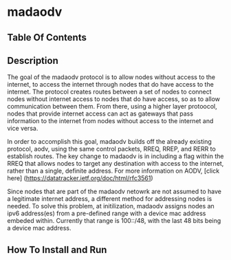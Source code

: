 # madaodv
## Table Of Contents
## Description
The goal of the madaodv protocol is to allow nodes without access to the internet, to access the internet through nodes that do have access to the internet. The protocol creates routes between a set of nodes to connect nodes without internet access to nodes that do have access, so as to allow communication between them. From there, using a higher layer protoocol, nodes that provide internet access can act as gateways that pass information to the internet from nodes without access to the internet and vice versa. 

In order to accomplish this goal, madaodv builds off the already existing protocol, aodv, using the same control packets, RREQ, RREP, and RERR to establish routes. The key change to madaodv is in including a flag within the RREQ that allows nodes to target any destination with access to the internet, rather than a single, definite address. For more information on AODV, [click here] (https://datatracker.ietf.org/doc/html/rfc3561)

Since nodes that are part of the madaodv netowrk are not assumed to have a legitimate internet address, a different method for addressing nodes is needed. To solve this problem, at initilization, madaodv assigns nodes an ipv6 address(es) from a pre-defined range with a device mac address embeded within. Currently that range is 100::/48, with the last 48 bits being a device mac address. 



## How To Install and Run
